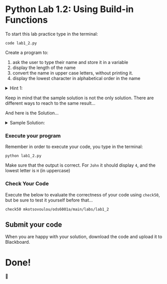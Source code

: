 # Python Lab 1.2: Using Build-in Functions

To start this lab practice type in the terminal:
```
code lab1_2.py
```

Create a program to:
1. ask the user to type their name and store it in a variable
2. display the length of the name
3. convert the name in upper case letters, without printing it.
4. display the lowest character in alphabetical order in the name

<details>
<summary>
Hint 1:
</summary>

```
- the built-in function to count the characters in a string is: `len()`
- the built-in function to find the smallest/lowest character in alphabetical order is `min()`
```

</details>

Keep in mind that the sample solution is not the only solution. There are different ways to reach to the same result...

And here is the Solution...

<details>
<summary>
Sample Solution:
</summary>

```
name = input("What is your name?")
print(len(name))
name = name.upper()
print(min(name))
```

</details>

### Execute your program

Remember in order to execute your code, you type in the terminal:

```
python lab1_2.py
```

Make sure that the output is correct. For `John` it should display `4`, and the lowest letter is `H` (in uppercase)


### Check Your Code

Execute the below to evaluate the correctness of your code using `check50`, but be sure to test it yourself before that...

```
check50 mkotsovoulou/ods6001a/main/labs/lab1_2
```


## Submit your code

When you are happy with your solution, download the code and upload it to Blackboard.


# Done!
:tada:
